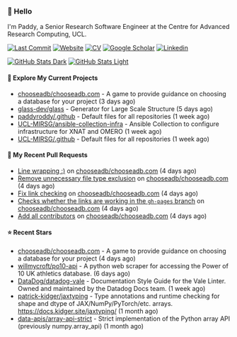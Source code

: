 ### 👋 Hello

I'm Paddy, a Senior Research Software Engineer at the Centre for Advanced
Research Computing, UCL.

[![Last Commit](https://img.shields.io/github/last-commit/paddyroddy/paddyroddy/main?label=updated)](https://github.com/paddyroddy)
[![Website](https://img.shields.io/badge/GitHub%20Pages-222?logo=githubpages&logoColor=fff&style=for-the-badge&style=flat)](https://paddyroddy.github.io)
[![CV](https://img.shields.io/badge/CV-PDF-pink.svg)](https://paddyroddy.github.io/cv)
[![Google Scholar](https://img.shields.io/badge/Google%20Scholar-4285F4?logo=googlescholar&logoColor=fff&style=for-the-badge&style=flat)](https://scholar.google.com/citations?user=OFigHUwAAAAJ)
[![Linkedin](https://img.shields.io/badge/LinkedIn-0A66C2?logo=linkedin&logoColor=fff&style=for-the-badge&style=flat)](https://www.linkedin.com/in/patrickjamesroddy)

[![GitHub Stats Dark](https://github-readme-stats-paddyroddy.vercel.app/api?username=paddyroddy&disable_animations=true&hide_border=true&hide_title=true&include_all_commits=true&rank_icon=github&show=prs_merged,reviews&show_icons=true&theme=tokyonight)](https://github.com/paddyroddy/paddyroddy#gh-dark-mode-only)
[![GitHub Stats Light](https://github-readme-stats-paddyroddy.vercel.app/api?username=paddyroddy&disable_animations=true&hide_border=true&hide_title=true&include_all_commits=true&rank_icon=github&show=prs_merged,reviews&show_icons=true&theme=default)](https://github.com/paddyroddy/paddyroddy#gh-light-mode-only)

#### 👷 Explore My Current Projects

- [chooseadb/chooseadb.com](https://github.com/chooseadb/chooseadb.com) - A game to provide guidance on choosing a database for your project
  (3 days ago)
- [glass-dev/glass](https://github.com/glass-dev/glass) - Generator for Large Scale Structure
  (5 days ago)
- [paddyroddy/.github](https://github.com/paddyroddy/.github) - Default files for all repositories
  (1 week ago)
- [UCL-MIRSG/ansible-collection-infra](https://github.com/UCL-MIRSG/ansible-collection-infra) - Ansible Collection to configure infrastructure for XNAT and OMERO
  (1 week ago)
- [UCL-MIRSG/.github](https://github.com/UCL-MIRSG/.github) - Default files for all repositories
  (1 week ago)

#### 🔨 My Recent Pull Requests

- [Line wrapping :)](https://github.com/chooseadb/chooseadb.com/pull/50) on [chooseadb/chooseadb.com](https://github.com/chooseadb/chooseadb.com)
  (4 days ago)
- [Remove unnecessary file type exclusion](https://github.com/chooseadb/chooseadb.com/pull/37) on [chooseadb/chooseadb.com](https://github.com/chooseadb/chooseadb.com)
  (4 days ago)
- [Fix link checking](https://github.com/chooseadb/chooseadb.com/pull/35) on [chooseadb/chooseadb.com](https://github.com/chooseadb/chooseadb.com)
  (4 days ago)
- [Checks whether the links are working in the `gh-pages` branch](https://github.com/chooseadb/chooseadb.com/pull/34) on [chooseadb/chooseadb.com](https://github.com/chooseadb/chooseadb.com)
  (4 days ago)
- [Add all contributors](https://github.com/chooseadb/chooseadb.com/pull/23) on [chooseadb/chooseadb.com](https://github.com/chooseadb/chooseadb.com)
  (4 days ago)

#### ⭐ Recent Stars

- [chooseadb/chooseadb.com](https://github.com/chooseadb/chooseadb.com) - A game to provide guidance on choosing a database for your project
  (4 days ago)
- [willmycroft/po10-api](https://github.com/willmycroft/po10-api) - A python web scraper for accessing the Power of 10 UK athletics database.
  (6 days ago)
- [DataDog/datadog-vale](https://github.com/DataDog/datadog-vale) - Documentation Style Guide for the Vale Linter. Owned and maintained by the Datadog Docs team.
  (1 week ago)
- [patrick-kidger/jaxtyping](https://github.com/patrick-kidger/jaxtyping) - Type annotations and runtime checking for shape and dtype of JAX/NumPy/PyTorch/etc. arrays. https://docs.kidger.site/jaxtyping/
  (1 month ago)
- [data-apis/array-api-strict](https://github.com/data-apis/array-api-strict) - Strict implementation of the Python array API (previously numpy.array_api)
  (1 month ago)
